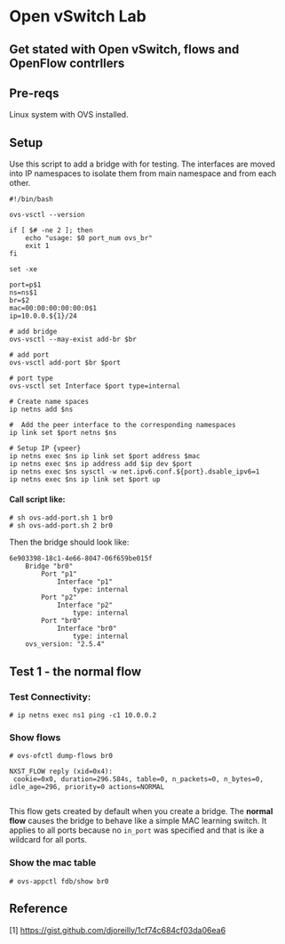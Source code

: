 # Open vSwitch Lab

Get stated with Open vSwitch, flows and OpenFlow contrllers
-------------------------------------------------------------

## Pre-reqs

Linux system with OVS installed.

## Setup

Use this script to add a bridge with for testing. The interfaces are moved into IP namespaces to isolate them from main namespace and from each other.

```
#!/bin/bash

ovs-vsctl --version

if [ $# -ne 2 ]; then
    echo "usage: $0 port_num ovs_br"
    exit 1
fi

set -xe

port=p$1
ns=ns$1
br=$2
mac=00:00:00:00:00:0$1
ip=10.0.0.${1}/24

# add bridge
ovs-vsctl --may-exist add-br $br

# add port
ovs-vsctl add-port $br $port

# port type
ovs-vsctl set Interface $port type=internal

# Create name spaces
ip netns add $ns

#  Add the peer interface to the corresponding namespaces
ip link set $port netns $ns

# Setup IP {vpeer}
ip netns exec $ns ip link set $port address $mac
ip netns exec $ns ip address add $ip dev $port
ip netns exec $ns sysctl -w net.ipv6.conf.${port}.dsable_ipv6=1
ip netns exec $ns ip link set $port up

```

#### Call script like:

```
# sh ovs-add-port.sh 1 br0
# sh ovs-add-port.sh 2 br0
```
Then the bridge should look like:

```
6e903398-18c1-4e66-8047-06f659be015f
    Bridge "br0"
        Port "p1"
            Interface "p1"
                type: internal
        Port "p2"
            Interface "p2"
                type: internal
        Port "br0"
            Interface "br0"
                type: internal
    ovs_version: "2.5.4"

```

## Test 1 - the normal flow

### Test Connectivity:

```
# ip netns exec ns1 ping -c1 10.0.0.2
```

### Show flows

```
# ovs-ofctl dump-flows br0
```

```
NXST_FLOW reply (xid=0x4):
 cookie=0x0, duration=296.584s, table=0, n_packets=0, n_bytes=0, idle_age=296, priority=0 actions=NORMAL
 
 ```
This flow gets created by default when you create a bridge. The **normal flow** causes the bridge to behave like a simple MAC learning switch. It applies to all ports because no `in_port` was specified and that is ike a wildcard for all ports.

### Show the mac table

```
# ovs-appctl fdb/show br0

```


## Reference

[1] https://gist.github.com/djoreilly/1cf74c684cf03da06ea6